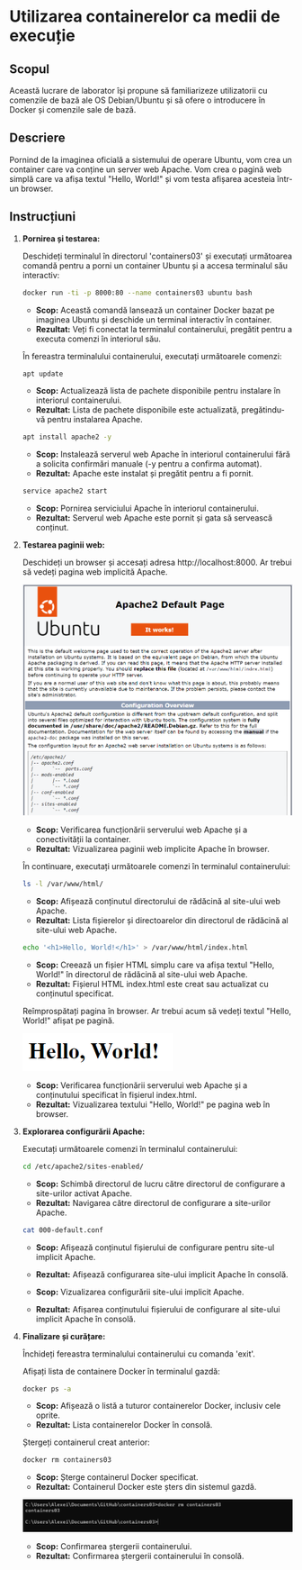 # Utilizarea containerelor ca medii de execuție

## Scopul

Această lucrare de laborator își propune să familiarizeze utilizatorii cu comenzile de bază ale OS Debian/Ubuntu și să ofere o introducere în Docker și comenzile sale de bază.

## Descriere

Pornind de la imaginea oficială a sistemului de operare Ubuntu, vom crea un container care va conține un server web Apache. Vom crea o pagină web simplă care va afișa textul "Hello, World!" și vom testa afișarea acesteia într-un browser.

## Instrucțiuni

1. **Pornirea și testarea:**

   Deschideți terminalul în directorul 'containers03' și executați următoarea comandă pentru a porni un container Ubuntu și a accesa terminalul său interactiv:

   ```bash
   docker run -ti -p 8000:80 --name containers03 ubuntu bash
   ```

   - **Scop:** Această comandă lansează un container Docker bazat pe imaginea Ubuntu și deschide un terminal interactiv în container.
   - **Rezultat:** Veți fi conectat la terminalul containerului, pregătit pentru a executa comenzi în interiorul său.

   În fereastra terminalului containerului, executați următoarele comenzi:

   ```bash
   apt update
   ```

   - **Scop:** Actualizează lista de pachete disponibile pentru instalare în interiorul containerului.
   - **Rezultat:** Lista de pachete disponibile este actualizată, pregătindu-vă pentru instalarea Apache.

   ```bash
   apt install apache2 -y
   ```

   - **Scop:** Instalează serverul web Apache în interiorul containerului fără a solicita confirmări manuale (-y pentru a confirma automat).
   - **Rezultat:** Apache este instalat și pregătit pentru a fi pornit.

   ```bash
   service apache2 start
   ```

   - **Scop:** Pornirea serviciului Apache în interiorul containerului.
   - **Rezultat:** Serverul web Apache este pornit și gata să servească conținut.

2. **Testarea paginii web:**

   Deschideți un browser și accesați adresa http://localhost:8000. Ar trebui să vedeți pagina web implicită Apache.

   ![Pagina web implicită Apache](img/web-ubuntu.png)

   - **Scop:** Verificarea funcționării serverului web Apache și a conectivității la container.
   - **Rezultat:** Vizualizarea paginii web implicite Apache în browser.

   În continuare, executați următoarele comenzi în terminalul containerului:

   ```bash
   ls -l /var/www/html/
   ```

   - **Scop:** Afișează conținutul directorului de rădăcină al site-ului web Apache.
   - **Rezultat:** Lista fișierelor și directoarelor din directorul de rădăcină al site-ului web Apache.

   ```bash
   echo '<h1>Hello, World!</h1>' > /var/www/html/index.html
   ```

   - **Scop:** Creează un fișier HTML simplu care va afișa textul "Hello, World!" în directorul de rădăcină al site-ului web Apache.
   - **Rezultat:** Fișierul HTML index.html este creat sau actualizat cu conținutul specificat.

   Reîmprospătați pagina în browser. Ar trebui acum să vedeți textul "Hello, World!" afișat pe pagină.

   ![Pagina web modificată](img/web-mod.png)

   - **Scop:** Verificarea funcționării serverului web Apache și a conținutului specificat în fișierul index.html.
   - **Rezultat:** Vizualizarea textului "Hello, World!" pe pagina web în browser.

3. **Explorarea configurării Apache:**

   Executați următoarele comenzi în terminalul containerului:

   ```bash
   cd /etc/apache2/sites-enabled/
   ```

   - **Scop:** Schimbă directorul de lucru către directorul de configurare a site-urilor activat Apache.
   - **Rezultat:** Navigarea către directorul de configurare a site-urilor Apache.

   ```bash
   cat 000-default.conf
   ```

   - **Scop:** Afișează conținutul fișierului de configurare pentru site-ul implicit Apache.
   - **Rezultat:** Afișează configurarea site-ului implicit Apache în consolă.

   - **Scop:** Vizualizarea configurării site-ului implicit Apache.
   - **Rezultat:** Afișarea conținutului fișierului de configurare al site-ului implicit Apache în consolă.

4. **Finalizare și curățare:**

   Închideți fereastra terminalului containerului cu comanda 'exit'.

   Afișați lista de containere Docker în terminalul gazdă:

   ```bash
   docker ps -a
   ```

   - **Scop:** Afișează o listă a tuturor containerelor Docker, inclusiv cele oprite.
   - **Rezultat:** Lista containerelor Docker în consolă.

   Ștergeți containerul creat anterior:

   ```bash
   docker rm containers03
   ```

   - **Scop:** Șterge containerul Docker specificat.
   - **Rezultat:** Containerul Docker este șters din sistemul gazdă.

   ![Ștergerea containerului](img/ster-cont.png)

   - **Scop:** Confirmarea ștergerii containerului.
   - **Rezultat:** Confirmarea ștergerii containerului în consolă.
